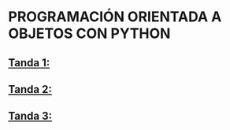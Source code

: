 # PROGRAMACIÓN ORIENTADA A OBJETOS CON PYTHON

## [Tanda 1:](./Tanda1/README.md)

## [Tanda 2:](./Tanda2/README.md)

## [Tanda 3:](./Tanda3/README.md)
